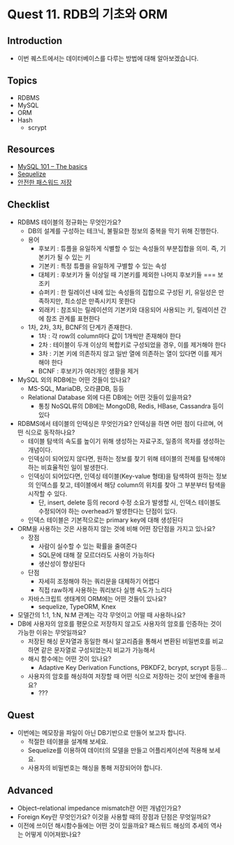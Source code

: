 # Quest 11. RDB의 기초와 ORM

## Introduction

- 이번 퀘스트에서는 데이터베이스를 다루는 방법에 대해 알아보겠습니다.

## Topics

- RDBMS
- MySQL
- ORM
- Hash
  - scrypt

## Resources

- [MySQL 101 – The basics](https://www.globo.tech/learning-center/mysql-101-basics/)
- [Sequelize](https://sequelize.org/)
- [안전한 패스워드 저장](https://d2.naver.com/helloworld/318732)

## Checklist

- RDBMS 테이블의 정규화는 무엇인가요?
  - DB의 설계를 구성하는 테크닉, 불필요한 정보의 중복을 막기 위해 진행한다.
  - 용어
    - 후보키 : 튜플을 유일하게 식별할 수 있는 속성들의 부분집합을 의미. 즉, 기본키가 될 수 있는 키
    - 기본키 : 특정 튜플을 유일하게 구별할 수 있는 속성
    - 대체키 : 후보키가 둘 이상일 때 기본키를 제외한 나머지 후보키들 === 보조키
    - 슈퍼키 : 한 릴레이션 내에 있는 속성들의 집합으로 구성된 키, 유일성은 만족하지만, 최소성은 만족시키지 못한다
    - 외래키 : 참조되는 릴레이션의 기본키와 대응되어 사용되는 키, 릴레이션 간에 참조 관계를 표현한다
  - 1차, 2차, 3차, BCNF의 단계가 존재한다.
    - 1차 : 각 row의 column마다 값이 1개씩만 존재해야 한다
    - 2차 : 테이블이 두개 이상의 복합키로 구성되었을 경우, 이를 제거해야 한다
    - 3차 : 기본 키에 의존하지 않고 일반 열에 의존하는 열이 있다면 이를 제거해야 한다
    - BCNF : 후보키가 여러개인 생황을 제거
- MySQL 외의 RDB에는 어떤 것들이 있나요?
  - MS-SQL, MariaDB, 오라클DB, 등등
  - Relational Database 외에 다른 DB에는 어떤 것들이 있을까요?
    - 통칭 NoSQL류의 DB에는 MongoDB, Redis, HBase, Cassandra 등이 있다
- RDBMS에서 테이블의 인덱싱은 무엇인가요? 인덱싱을 하면 어떤 점이 다르며, 어떤 식으로 동작하나요?
  - 테이블 탐색의 속도를 높이기 위해 생성하는 자료구조, 일종의 목차를 생성하는 개념이다.
  - 인덱싱이 되어있지 않다면, 원하는 정보를 찾기 위해 테이블의 전체를 탐색해야 하는 비효율적인 일이 발생한다.
  - 인덱싱이 되어있다면, 인덱싱 테이블(Key-value 형태)을 탐색하여 원하는 정보의 인덱스를 찾고, 테이블에서 해당 column의 위치를 찾아 그 부분부터 탐색을 시작할 수 있다.
    - 단, insert, delete 등의 record 수정 소요가 발생할 시, 인덱스 테이블도 수정되어야 하는 overhead가 발생한다는 단점이 있다.
  - 인덱스 테이블은 기본적으로는 primary key에 대해 생성된다
- ORM을 사용하는 것은 사용하지 않는 것에 비해 어떤 장단점을 가지고 있나요?
  - 장점
    - 사람이 실수할 수 있는 확률을 줄여준다
    - SQL문에 대해 잘 모르더라도 사용이 가능하다
    - 생산성이 향상된다
  - 단점
    - 자세히 조정해야 하는 쿼리문을 대체하기 어렵다
    - 직접 raw하게 사용하는 쿼리보다 실행 속도가 느리다
  - 자바스크립트 생태계의 ORM에는 어떤 것들이 있나요?
    - sequelize, TypeORM, Knex
- 모델간의 1:1, 1:N, N:M 관계는 각각 무엇이고 어떨 때 사용하나요?
- DB에 사용자의 암호를 평문으로 저장하지 않고도 사용자의 암호를 인증하는 것이 가능한 이유는 무엇일까요?
  - 저장된 해싱 문자열과 동일한 해시 알고리즘을 통해서 변환된 비밀번호를 비교하면 같은 문자열로 구성되었는지 비교가 가능해서
  - 해시 함수에는 어떤 것이 있나요?
    - Adaptive Key Derivation Functions, PBKDF2, bcrypt, scrypt 등등...
  - 사용자의 암호를 해싱하여 저장할 때 어떤 식으로 저장하는 것이 보안에 좋을까요?
    - ???

## Quest

- 이번에는 메모장을 파일이 아닌 DB기반으로 만들어 보고자 합니다.
  - 적절한 테이블을 설계해 보세요.
  - Sequelize를 이용하여 데이터의 모델을 만들고 어플리케이션에 적용해 보세요.
  - 사용자의 비밀번호는 해싱을 통해 저장되어야 합니다.

## Advanced

- Object–relational impedance mismatch란 어떤 개념인가요?
- Foreign Key란 무엇인가요? 이것을 사용할 때의 장점과 단점은 무엇일까요?
- 이전에 쓰이던 해시함수들에는 어떤 것이 있을까요? 패스워드 해싱의 추세의 역사는 어떻게 이어져왔나요?

